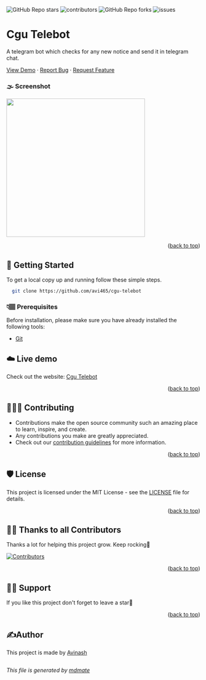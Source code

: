 <div align="left">
  <img alt="GitHub Repo stars" src="https://img.shields.io/github/stars/avi465/cgu-telebot?style=flat-square">
  <img alt="contributors" src="https://img.shields.io/github/contributors/avi465/cgu-telebot?style=flat-square">
  <img alt="GitHub Repo forks" src="https://img.shields.io/github/forks/avi465/cgu-telebot?style=flat-square">
  <img alt="issues" src="https://img.shields.io/github/issues/avi465/cgu-telebot?style=flat-square"> </br>
</div>

# Cgu Telebot

A telegram bot which checks for any new notice and send it in telegram chat.

<p align="">
  <a href="https://github.com/avi465/cgu-telebot/issues/new?assignees=&labels=bug&template=bug_report.md&title=">View Demo</a>
  ·
  <a href="https://github.com/avi465/cgu-telebot/issues/new?assignees=&labels=bug&template=bug.yml&title=%5BBUG%5D+%3Cdescription%3E">Report Bug</a>
  ·
  <a href="https://github.com/avi465/cgu-telebot/issues/new?assignees=&labels=feature&template=features.yml&title=%5BFEATURE%5D+%3Cdescription%3E">Request Feature</a>
</p>
 
  ### 🌫️ Screenshot
  <img src="https://user-images.githubusercontent.com/63386918/212113720-0d3d21d4-736f-4b32-9849-520b1a5b42f2.jpg" width="360">

  <p align="right">(<a href="#top">back to top</a>)</p>

## 📜 Getting Started
To get a local copy up and running follow these simple steps.

```bash
  git clone https://github.com/avi465/cgu-telebot
```

### 👇🏽 Prerequisites
Before installation, please make sure you have already installed the following tools:
- [Git](https://git-scm.com/downloads)

## ☁️ Live demo
Check out the website: [Cgu Telebot]()

<p align="right">(<a href="#top">back to top</a>)</p>

## 👩🏽‍💻 Contributing
- Contributions make the open source community such an amazing place to learn, inspire, and create.
- Any contributions you make are greatly appreciated.
- Check out our [contribution guidelines](/CONTRIBUTING.md) for more information.

<p align="right">(<a href="#top">back to top</a>)</p>

## 🛡️ License
This project is licensed under the MIT License - see the [LICENSE](LICENSE) file for details.

<p align="right">(<a href="#top">back to top</a>)</p>

## 💪🏽 Thanks to all Contributors
Thanks a lot for helping this project grow. Keep rocking🍻

[![Contributors](https://contrib.rocks/image?repo=avi465/cgu-telebot)](https://github.com/avi465/cgu-telebot/graphs/contributors)

<p align="right">(<a href="#top">back to top</a>)</p>

## 🙏🏽 Support
If you like this project don't forget to leave a star🌟

<p align="right">(<a href="#top">back to top</a>)</p>

## ✍️Author
This project is made by [Avinash](https://www.github.com/avi465)

##
###### This file is generated by [mdmate](https://www.github.com/avi465/mdmate)
